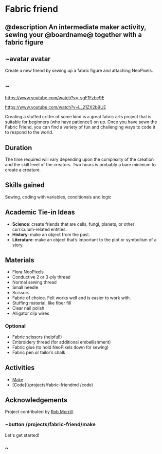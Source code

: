# Fabric friend

## @description An intermediate maker activity, sewing your @boardname@ together with a fabric figure

## ~avatar avatar

Create a new friend by sewing up a fabric figure and attaching NeoPixels.

## ~

https://www.youtube.com/watch?v=-sgF1Fzbc9E 
<br/>

https://www.youtube.com/watch?v=L_21ZX2b9UE 
<br/>

Creating a stuffed critter of some kind is a great fabric arts project that is suitable for beginners (who have patience!) on up. Once you have sewn the Fabric Friend, you can find a variety of fun and challenging ways to code it to respond to the world. 

## Duration

The time required will vary depending upon the complexity of the creation and the skill level of the creators. Two hours is probably a bare minimum to create a creature.

## Skills gained

Sewing, coding with variables, conditionals and logic

## Academic Tie-in Ideas

* **Science**: create friends that are cells, fungi, planets, or other curriculum-related entities. 
* **History**: make an object from the past.
* **Literature**: make an object that’s important to the plot or symbolism of a story.

## Materials 

* Flora NeoPixels
* Conductive 2 or 3-ply thread
* Normal sewing thread 
* Small needle
* Scissors
* Fabric of choice. Felt works well and is easier to work with.
* Stuffing material, like fiber fill
* Clear nail polish
* Alligator clip wires

### Optional

* Fabric scissors (helpful!)
* Embroidery thread (for additional embellishment) 
* Fabric glue (to hold NeoPixels down for sewing)
* Fabric pen or tailor’s chalk

## Activities

* [Make](/projects/fabric-friend/make)  
* [Code](/projects/fabric-friendmd /code)  

## Acknowledgements

Project contributed by [Rob Morrill](http://www.robmorrill.com).

### ~button /projects/fabric-friend/make

Let's get started!

### ~